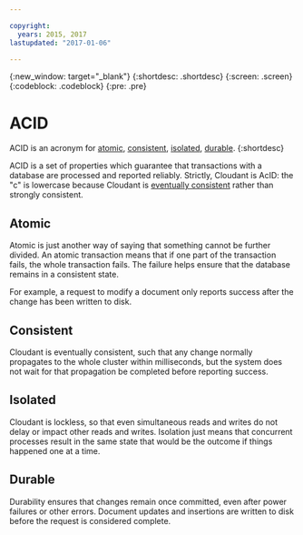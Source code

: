 ```yaml
---

copyright:
  years: 2015, 2017
lastupdated: "2017-01-06"

---
```


{:new_window: target="_blank"}
{:shortdesc: .shortdesc}
{:screen: .screen}
{:codeblock: .codeblock}
{:pre: .pre}

# ACID

ACID is an acronym for [atomic](#atomic),
[consistent](#consistent),
[isolated](#isolated),
[durable](#durable).
{:shortdesc}

ACID is a set of properties which guarantee that transactions with a database are processed and reported reliably.
Strictly,
Cloudant is AcID:
the "c" is lowercase because Cloudant is [eventually consistent](cap_theorem.html)
rather than strongly consistent.

<div id="acid_atomic"></div>

## Atomic

Atomic is just another way of saying that something cannot be further divided.
An atomic transaction means that if one part of the transaction fails,
the whole transaction fails.
The failure helps ensure that the database remains in a consistent state.

For example,
a request to modify a document only reports success after the change has been written to disk.

<div id="acid_consistent"></div>

## Consistent

Cloudant is eventually consistent,
such that any change normally propagates to the whole cluster within milliseconds,
but the system does not wait for that propagation be completed before reporting success. 

<div id="acid_isolated"></div>

## Isolated

Cloudant is lockless,
so that even simultaneous reads and writes do not delay or impact other reads and writes.
Isolation just means that concurrent processes result in the same state that would be the outcome
if things happened one at a time.

<div id="acid_durable"></div>

## Durable

Durability ensures that changes remain once committed,
even after power failures or other errors.
Document updates and insertions are written to disk before the request is considered complete.
